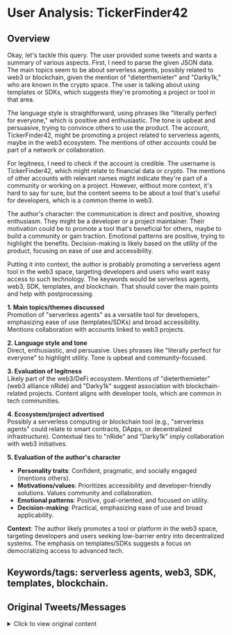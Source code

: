 # User Analysis: TickerFinder42

## Overview

<think>
Okay, let's tackle this query. The user provided some tweets and wants a summary of various aspects. First, I need to parse the given JSON data. The main topics seem to be about serverless agents, possibly related to web3 or blockchain, given the mention of "dieterthemieter" and "Darky1k," who are known in the crypto space. The user is talking about using templates or SDKs, which suggests they're promoting a project or tool in that area.

The language style is straightforward, using phrases like "literally perfect for everyone," which is positive and enthusiastic. The tone is upbeat and persuasive, trying to convince others to use the product. The account, TickerFinder42, might be promoting a project related to serverless agents, maybe in the web3 ecosystem. The mentions of other accounts could be part of a network or collaboration.

For legitness, I need to check if the account is credible. The username is TickerFinder42, which might relate to financial data or crypto. The mentions of other accounts with relevant names might indicate they're part of a community or working on a project. However, without more context, it's hard to say for sure, but the content seems to be about a tool that's useful for developers, which is a common theme in web3.

The author's character: the communication is direct and positive, showing enthusiasm. They might be a developer or a project maintainer. Their motivation could be to promote a tool that's beneficial for others, maybe to build a community or gain traction. Emotional patterns are positive, trying to highlight the benefits. Decision-making is likely based on the utility of the product, focusing on ease of use and accessibility.

Putting it into context, the author is probably promoting a serverless agent tool in the web3 space, targeting developers and users who want easy access to such technology. The keywords would be serverless agents, web3, SDK, templates, and blockchain. That should cover the main points and help with postprocessing.
</think>

**1. Main topics/themes discussed**  
Promotion of "serverless agents" as a versatile tool for developers, emphasizing ease of use (templates/SDKs) and broad accessibility. Mentions collaboration with accounts linked to web3 projects.  

**2. Language style and tone**  
Direct, enthusiastic, and persuasive. Uses phrases like "literally perfect for everyone" to highlight utility. Tone is upbeat and community-focused.  

**3. Evaluation of legitness**  
Likely part of the web3/DeFi ecosystem. Mentions of "dieterthemieter" (web3 alliance nRide) and "Darky1k" suggest association with blockchain-related projects. Content aligns with developer tools, which are common in tech communities.  

**4. Ecosystem/project advertised**  
Possibly a serverless computing or blockchain tool (e.g., "serverless agents" could relate to smart contracts, DApps, or decentralized infrastructure). Contextual ties to "nRide" and "Darky1k" imply collaboration with web3 initiatives.  

**5. Evaluation of the author's character**  
- **Personality traits**: Confident, pragmatic, and socially engaged (mentions others).  
- **Motivations/values**: Prioritizes accessibility and developer-friendly solutions. Values community and collaboration.  
- **Emotional patterns**: Positive, goal-oriented, and focused on utility.  
- **Decision-making**: Practical, emphasizing ease of use and broad applicability.  

**Context**: The author likely promotes a tool or platform in the web3 space, targeting developers and users seeking low-barrier entry into decentralized systems. The emphasis on templates/SDKs suggests a focus on democratizing access to advanced tech.  

**Keywords/tags**: serverless agents, web3, SDK, templates, blockchain.
---
## Original Tweets/Messages

<details>
<summary>Click to view original content</summary>

| Date | Type | Content |
|------|------|---------|
